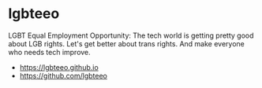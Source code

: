# lgbteeo
LGBT Equal Employment Opportunity: The tech world is getting pretty good about LGB rights. Let's get better about trans rights. And make everyone who needs tech improve.

* https://lgbteeo.github.io
* https://github.com/lgbteeo
